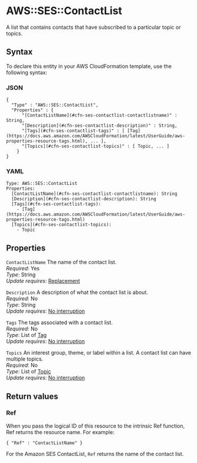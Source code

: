 # AWS::SES::ContactList<a name="aws-resource-ses-contactlist"></a>

A list that contains contacts that have subscribed to a particular topic or topics\.

## Syntax<a name="aws-resource-ses-contactlist-syntax"></a>

To declare this entity in your AWS CloudFormation template, use the following syntax:

### JSON<a name="aws-resource-ses-contactlist-syntax.json"></a>

```
{
  "Type" : "AWS::SES::ContactList",
  "Properties" : {
      "[ContactListName](#cfn-ses-contactlist-contactlistname)" : String,
      "[Description](#cfn-ses-contactlist-description)" : String,
      "[Tags](#cfn-ses-contactlist-tags)" : [ [Tag](https://docs.aws.amazon.com/AWSCloudFormation/latest/UserGuide/aws-properties-resource-tags.html), ... ],
      "[Topics](#cfn-ses-contactlist-topics)" : [ Topic, ... ]
    }
}
```

### YAML<a name="aws-resource-ses-contactlist-syntax.yaml"></a>

```
Type: AWS::SES::ContactList
Properties: 
  [ContactListName](#cfn-ses-contactlist-contactlistname): String
  [Description](#cfn-ses-contactlist-description): String
  [Tags](#cfn-ses-contactlist-tags): 
    - [Tag](https://docs.aws.amazon.com/AWSCloudFormation/latest/UserGuide/aws-properties-resource-tags.html)
  [Topics](#cfn-ses-contactlist-topics): 
    - Topic
```

## Properties<a name="aws-resource-ses-contactlist-properties"></a>

`ContactListName`  <a name="cfn-ses-contactlist-contactlistname"></a>
The name of the contact list\.  
*Required*: Yes  
*Type*: String  
*Update requires*: [Replacement](https://docs.aws.amazon.com/AWSCloudFormation/latest/UserGuide/using-cfn-updating-stacks-update-behaviors.html#update-replacement)

`Description`  <a name="cfn-ses-contactlist-description"></a>
A description of what the contact list is about\.  
*Required*: No  
*Type*: String  
*Update requires*: [No interruption](https://docs.aws.amazon.com/AWSCloudFormation/latest/UserGuide/using-cfn-updating-stacks-update-behaviors.html#update-no-interrupt)

`Tags`  <a name="cfn-ses-contactlist-tags"></a>
The tags associated with a contact list\.  
*Required*: No  
*Type*: List of [Tag](https://docs.aws.amazon.com/AWSCloudFormation/latest/UserGuide/aws-properties-resource-tags.html)  
*Update requires*: [No interruption](https://docs.aws.amazon.com/AWSCloudFormation/latest/UserGuide/using-cfn-updating-stacks-update-behaviors.html#update-no-interrupt)

`Topics`  <a name="cfn-ses-contactlist-topics"></a>
An interest group, theme, or label within a list\. A contact list can have multiple topics\.  
*Required*: No  
*Type*: List of [Topic](aws-properties-ses-contactlist-topic.md)  
*Update requires*: [No interruption](https://docs.aws.amazon.com/AWSCloudFormation/latest/UserGuide/using-cfn-updating-stacks-update-behaviors.html#update-no-interrupt)

## Return values<a name="aws-resource-ses-contactlist-return-values"></a>

### Ref<a name="aws-resource-ses-contactlist-return-values-ref"></a>

When you pass the logical ID of this resource to the intrinsic Ref function, Ref returns the resource name\. For example:

`{ "Ref" : "ContactListName" }`

For the Amazon SES ContactList, `Ref` returns the name of the contact list\.